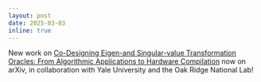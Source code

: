 ```yaml
---
layout: post
date: 2025-03-03
inline: true
---
```


New work on [Co-Designing Eigen-and Singular-value Transformation Oracles: From Algorithmic Applications to Hardware Compilation](https://arxiv.org/abs/2502.16029) now on arXiv, in collaboration with Yale University and the Oak Ridge National Lab!

